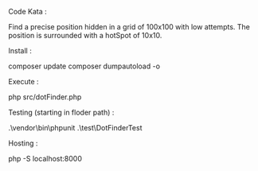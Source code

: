 Code Kata :

Find a precise position hidden in a grid of 100x100 with low attempts.
The position is surrounded with a hotSpot of 10x10.


Install :

composer update
composer dumpautoload -o

Execute :

php src/dotFinder.php

Testing (starting in floder path) :

.\vendor\bin\phpunit .\test\DotFinderTest

Hosting :

php -S localhost:8000